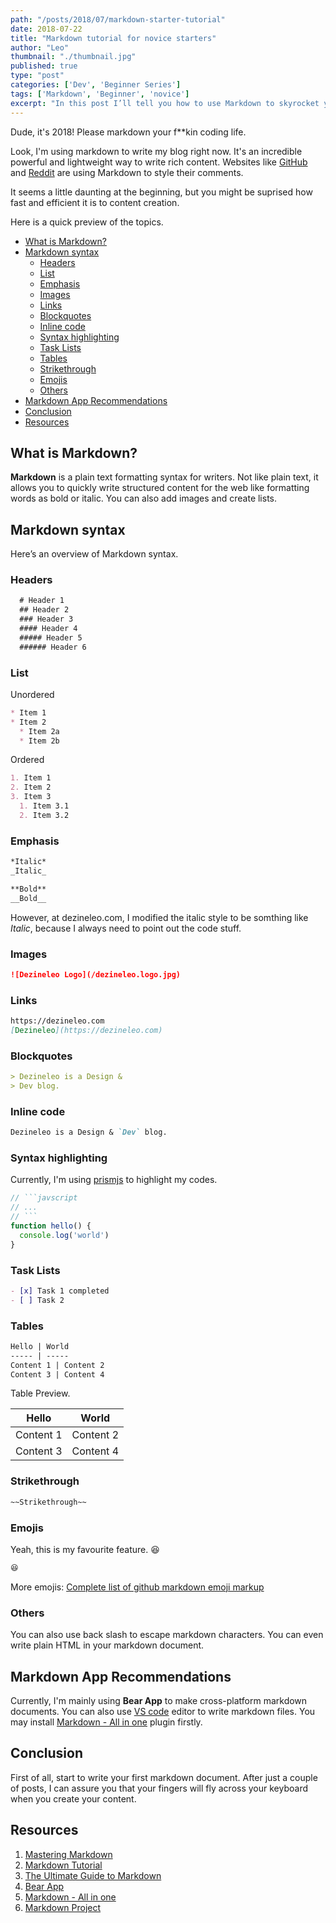 ```yaml
---
path: "/posts/2018/07/markdown-starter-tutorial"
date: 2018-07-22
title: "Markdown tutorial for novice starters"
author: "Leo"
thumbnail: "./thumbnail.jpg"
published: true
type: "post"
categories: ['Dev', 'Beginner Series']
tags: ['Markdown', 'Beginner', 'novice']
excerpt: "In this post I’ll tell you how to use Markdown to skyrocket your content producing."
---
```


Dude, it's 2018! Please markdown your f**kin coding life.

Look, I'm using markdown to write my blog right now. It's an incredible powerful and lightweight way to write rich content. Websites like [GitHub](https://github.com) and [Reddit](https://reddit.com) are using Markdown to style their comments.

It seems a little daunting at the beginning, but you might be suprised how fast and efficient it is to content creation.

Here is a quick preview of the topics.
- [What is Markdown?](#what-is-markdown)
- [Markdown syntax](#markdown-syntax)
  - [Headers](#headers)
  - [List](#list)
  - [Emphasis](#emphasis)
  - [Images](#images)
  - [Links](#links)
  - [Blockquotes](#blockquotes)
  - [Inline code](#inline-code)
  - [Syntax highlighting](#syntax-highlighting)
  - [Task Lists](#task-lists)
  - [Tables](#tables)
  - [Strikethrough](#strikethrough)
  - [Emojis](#emojis)
  - [Others](#others)
- [Markdown App Recommendations](#markdown-app-recommendations)
- [Conclusion](#conclusion)
- [Resources](#resources)

## What is Markdown?

**Markdown** is a plain text formatting syntax for writers. Not like plain text, it allows you to quickly write structured content for the web like formatting words as bold or italic. You can also add images and create lists.

## Markdown syntax

Here’s an overview of Markdown syntax.

### Headers

```markdown
  # Header 1
  ## Header 2
  ### Header 3
  #### Header 4
  ##### Header 5
  ###### Header 6
```

### List

Unordered

```markdown
* Item 1
* Item 2
  * Item 2a
  * Item 2b
```

Ordered

```markdown
1. Item 1
2. Item 2
3. Item 3
  1. Item 3.1
  2. Item 3.2
```

### Emphasis

```markdown
*Italic*
_Italic_

**Bold**
__Bold__
```

However, at dezineleo.com, I modified the italic style to be somthing like *Italic*, because I always need to point out the code stuff.

### Images

```markdown
![Dezineleo Logo](/dezineleo.logo.jpg)
```

### Links

```markdown
https://dezineleo.com
[Dezineleo](https://dezineleo.com)
```

### Blockquotes

```markdown
> Dezineleo is a Design &
> Dev blog.
```

### Inline code

```markdown
Dezineleo is a Design & `Dev` blog.
```

### Syntax highlighting

Currently, I'm using [prismjs](https://prismjs.com/) to highlight my codes.

```javascript
// ```javscript
// ...
// ```
function hello() {
  console.log('world')
}
```

### Task Lists

```markdown
- [x] Task 1 completed
- [ ] Task 2
```

### Tables

```markdown
Hello | World
----- | -----
Content 1 | Content 2
Content 3 | Content 4
```

Table Preview.

Hello | World
----- | -----
Content 1 | Content 2
Content 3 | Content 4

### Strikethrough

```markdown
~~Strikethrough~~
```

### Emojis

Yeah, this is my favourite feature. 😆

```markdown
😆
```

More emojis: [Complete list of github markdown emoji markup](https://gist.github.com/rxaviers/7360908)

### Others

You can also use back slash to escape markdown characters. You can even write plain HTML in your markdown document.

## Markdown App Recommendations

Currently, I'm mainly using **Bear App** to make cross-platform markdown documents. You can also use [VS code](https://code.visualstudio.com/) editor to write markdown files. You may install [Markdown - All in one](https://marketplace.visualstudio.com/items?itemName=yzhang.markdown-all-in-one#review-details) plugin firstly.

## Conclusion

First of all, start to write your first markdown document. After just a couple of posts, I can assure you that your fingers will fly across your keyboard when you create your content.

## Resources
1. [Mastering Markdown](https://guides.github.com/features/mastering-markdown/)
2. [Markdown Tutorial](https://www.markdowntutorial.com/)
3. [The Ultimate Guide to Markdown](https://blog.ghost.org/markdown/)
4. [Bear App](http://www.bear-writer.com/)
5. [Markdown - All in one](https://marketplace.visualstudio.com/items?itemName=yzhang.markdown-all-in-one#review-details)
6. [Markdown Project](https://daringfireball.net/projects/markdown/)



